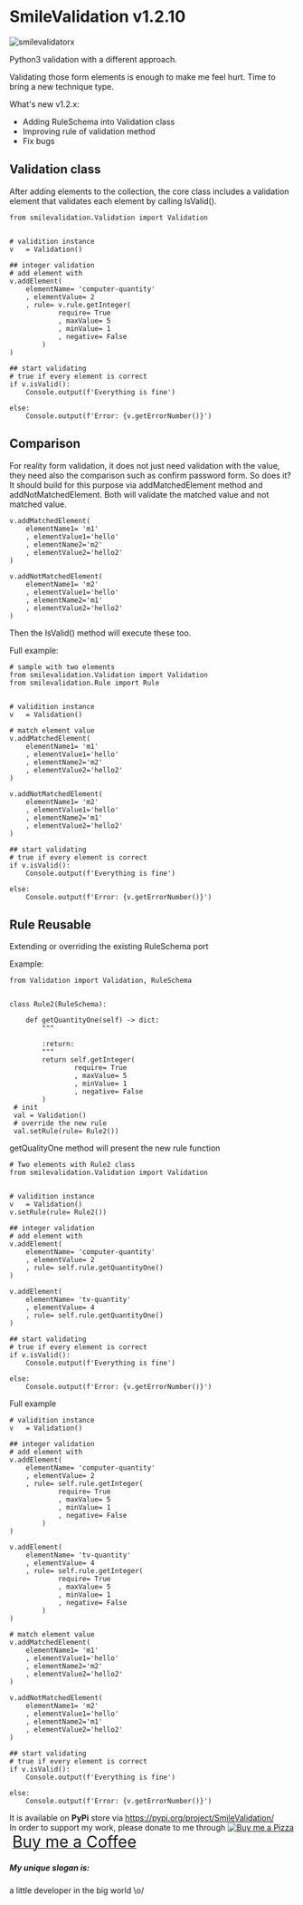 # SmileValidation v1.2.10
![smilevalidator](https://user-images.githubusercontent.com/227092/83977155-7da56a00-a928-11ea-9f9b-66df0791a9c6.png)x

Python3 validation with a different approach.

Validating those form elements is enough to make me feel hurt. Time to bring a new technique type.

What's new v1.2.x:
- Adding RuleSchema into Validation class
- Improving rule of validation method
- Fix bugs
## Validation class
After adding elements to the collection, the core class includes a validation element that validates each element by calling IsValid().

```
from smilevalidation.Validation import Validation


# validition instance
v	= Validation()

## integer validation
# add element with  
v.addElement(
    elementName= 'computer-quantity'
    , elementValue= 2
    , rule= v.rule.getInteger(
			require= True
			, maxValue= 5
			, minValue= 1
			, negative= False
		)
)

## start validating
# true if every element is correct
if v.isValid():
    Console.output(f'Everything is fine')

else:
    Console.output(f'Error: {v.getErrorNumber()}')

```

## Comparison
For reality form validation, it does not just need validation with the value, they need also the comparison such as confirm password form. So does it? It should build for this purpose via addMatchedElement method and addNotMatchedElement. Both will validate the matched value and not matched value.
```
v.addMatchedElement(
    elementName1= 'm1'
    , elementValue1='hello'
    , elementName2='m2'
    , elementValue2='hello2'
)

v.addNotMatchedElement(
    elementName1= 'm2'
    , elementValue1='hello'
    , elementName2='m1'
    , elementValue2='hello2'
)
```
Then the IsValid() method will execute these too.

Full example:

```
# sample with two elements
from smilevalidation.Validation import Validation
from smilevalidation.Rule import Rule


# validition instance
v	= Validation()

# match element value
v.addMatchedElement(
    elementName1= 'm1'
    , elementValue1='hello'
    , elementName2='m2'
    , elementValue2='hello2'
)

v.addNotMatchedElement(
    elementName1= 'm2'
    , elementValue1='hello'
    , elementName2='m1'
    , elementValue2='hello2'
)

## start validating
# true if every element is correct
if v.isValid():
    Console.output(f'Everything is fine')

else:
    Console.output(f'Error: {v.getErrorNumber()}')
```

## Rule Reusable
Extending or overriding the existing RuleSchema port

Example:
```
from Validation import Validation, RuleSchema


class Rule2(RuleSchema):

    def getQuantityOne(self) -> dict:
        """
    
        :return:
        """
        return self.getInteger(
                require= True
                , maxValue= 5
                , minValue= 1
                , negative= False
        )
 # init
 val = Validation()
 # override the new rule
 val.setRule(rule= Rule2())
``` 
getQualityOne method will present the new rule function

```
# Two elements with Rule2 class
from smilevalidation.Validation import Validation


# validition instance
v	= Validation()
v.setRule(rule= Rule2())

## integer validation
# add element with  
v.addElement(
    elementName= 'computer-quantity'
    , elementValue= 2
    , rule= self.rule.getQuantityOne()
)

v.addElement(
    elementName= 'tv-quantity'
    , elementValue= 4
    , rule= self.rule.getQuantityOne()
)

## start validating
# true if every element is correct
if v.isValid():
    Console.output(f'Everything is fine')

else:
    Console.output(f'Error: {v.getErrorNumber()}')
```

Full example
```
# validition instance
v	= Validation()

## integer validation
# add element with  
v.addElement(
    elementName= 'computer-quantity'
    , elementValue= 2
    , rule= self.rule.getInteger(
			require= True
			, maxValue= 5
			, minValue= 1
			, negative= False
		)
)

v.addElement(
    elementName= 'tv-quantity'
    , elementValue= 4
    , rule= self.rule.getInteger(
			require= True
			, maxValue= 5
			, minValue= 1
			, negative= False
		)
)

# match element value
v.addMatchedElement(
    elementName1= 'm1'
    , elementValue1='hello'
    , elementName2='m2'
    , elementValue2='hello2'
)

v.addNotMatchedElement(
    elementName1= 'm2'
    , elementValue1='hello'
    , elementName2='m1'
    , elementValue2='hello2'
)

## start validating
# true if every element is correct
if v.isValid():
    Console.output(f'Everything is fine')

else:
    Console.output(f'Error: {v.getErrorNumber()}')

```

It is available on **PyPi** store via https://pypi.org/project/SmileValidation/ \
In order to support my work, please donate to me through <a class="bmc-button" target="_blank" href="https://www.buymeacoffee.com/sitthykun"><img src="https://cdn.buymeacoffee.com/buttons/bmc-new-btn-logo.svg" alt="Buy me a Pizza"><span style="margin-left:5px;font-size:28px !important;">Buy me a Coffee</span></a>

##### My unique slogan is:
a little developer in the big world \o/